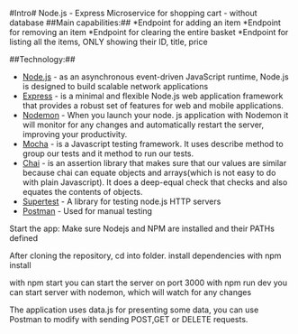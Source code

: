 #Intro#
Node.js - Express Microservice for shopping cart - without database
##Main capabilities:##
*Endpoint for adding an item
*Endpoint for removing an item
*Endpoint for clearing the entire basket
*Endpoint for listing all the items, ONLY showing their ID, title, price

##Technology:##
* [Node.js](https://nodejs.org/en/) - as an asynchronous event-driven JavaScript runtime, Node.js is designed to build scalable network applications
* [Express](https://expressjs.com/) - is a minimal and flexible Node.js web application framework that provides a robust set of features for web and mobile applications.
* [Nodemon](https://www.npmjs.com/package/nodemon) - When you launch your node. js application with Nodemon it will monitor for any changes and automatically restart the server, improving your productivity.
* [Mocha](https://mochajs.org/) - is a Javascript testing framework. It uses describe method to group our tests and it method to run our tests.
* [Chai](https://www.chaijs.com/#:~:text=Chai%20is%20a%20BDD%20%2F%20TDD,with%20any%20javascript%20testing%20framework.) - is an assertion library that makes sure that our values are similar because chai can equate objects and arrays(which is not easy to do with plain Javascript). It does a deep-equal check that checks and also equates the contents of objects.
* [Supertest](https://www.npmjs.com/package/supertest) - A library for testing node.js HTTP servers
* [Postman](https://www.postman.com/) - Used for manual testing 

Start the app:
Make sure Nodejs and NPM are installed and their PATHs defined 

After cloning the repository, cd into folder.
install dependencies with npm install

with npm start you can start the server on port 3000
with npm run dev you can start server with nodemon, which will watch for any changes

The application uses data.js for presenting some data, you can use Postman to modify with sending POST,GET or DELETE requests.


